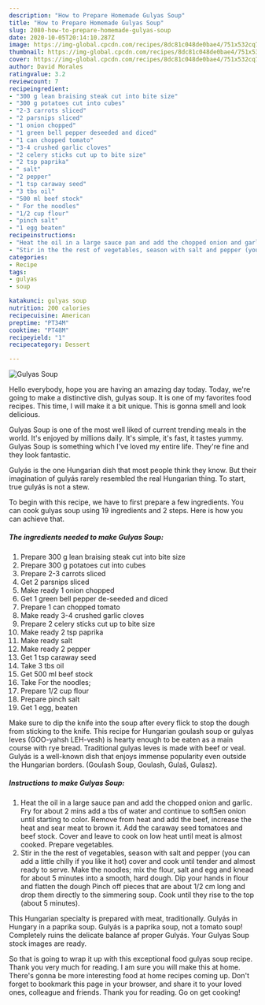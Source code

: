```yaml
---
description: "How to Prepare Homemade Gulyas Soup"
title: "How to Prepare Homemade Gulyas Soup"
slug: 2080-how-to-prepare-homemade-gulyas-soup
date: 2020-10-05T20:14:10.287Z
image: https://img-global.cpcdn.com/recipes/8dc81c048de0bae4/751x532cq70/gulyas-soup-recipe-main-photo.jpg
thumbnail: https://img-global.cpcdn.com/recipes/8dc81c048de0bae4/751x532cq70/gulyas-soup-recipe-main-photo.jpg
cover: https://img-global.cpcdn.com/recipes/8dc81c048de0bae4/751x532cq70/gulyas-soup-recipe-main-photo.jpg
author: David Morales
ratingvalue: 3.2
reviewcount: 7
recipeingredient:
- "300 g lean braising steak cut into bite size"
- "300 g potatoes cut into cubes"
- "2-3 carrots sliced"
- "2 parsnips sliced"
- "1 onion chopped"
- "1 green bell pepper deseeded and diced"
- "1 can chopped tomato"
- "3-4 crushed garlic cloves"
- "2 celery sticks cut up to bite size"
- "2 tsp paprika"
- " salt"
- "2 pepper"
- "1 tsp caraway seed"
- "3 tbs oil"
- "500 ml beef stock"
- " For the noodles"
- "1/2 cup flour"
- "pinch salt"
- "1 egg beaten"
recipeinstructions:
- "Heat the oil in a large sauce pan and add the chopped onion and garlic. Fry for about 2 mins add a tbs of water and continue to soft5en onion until starting to color. Remove from heat and add the beef, increase the heat and sear meat to brown it. Add the caraway seed tomatoes and beef stock. Cover and leave to cook on low heat until meat is almost cooked. Prepare vegetables."
- "Stir in the the rest of vegetables, season with salt and pepper (you can add a little chilly if you like it hot) cover and cook until tender and almost ready to serve. Make the noodles; mix the flour, salt and egg and knead for about 5 minutes into a smooth, hard dough. Dip your hands in flour and flatten the dough Pinch off pieces that are about 1/2 cm long and drop them directly to the simmering soup. Cook until they rise to the top (about 5 minutes)."
categories:
- Recipe
tags:
- gulyas
- soup

katakunci: gulyas soup 
nutrition: 200 calories
recipecuisine: American
preptime: "PT34M"
cooktime: "PT48M"
recipeyield: "1"
recipecategory: Dessert

---
```



![Gulyas Soup](https://img-global.cpcdn.com/recipes/8dc81c048de0bae4/751x532cq70/gulyas-soup-recipe-main-photo.jpg)

Hello everybody, hope you are having an amazing day today. Today, we're going to make a distinctive dish, gulyas soup. It is one of my favorites food recipes. This time, I will make it a bit unique. This is gonna smell and look delicious.

Gulyas Soup is one of the most well liked of current trending meals in the world. It's enjoyed by millions daily. It's simple, it's fast, it tastes yummy. Gulyas Soup is something which I've loved my entire life. They're fine and they look fantastic.

Gulyás is the one Hungarian dish that most people think they know. But their imagination of gulyás rarely resembled the real Hungarian thing. To start, true gulyás is not a stew.


To begin with this recipe, we have to first prepare a few ingredients. You can cook gulyas soup using 19 ingredients and 2 steps. Here is how you can achieve that.

<!--inarticleads1-->

##### The ingredients needed to make Gulyas Soup:

1. Prepare 300 g lean braising steak cut into bite size
1. Prepare 300 g potatoes cut into cubes
1. Prepare 2-3 carrots sliced
1. Get 2 parsnips sliced
1. Make ready 1 onion chopped
1. Get 1 green bell pepper de-seeded and diced
1. Prepare 1 can chopped tomato
1. Make ready 3-4 crushed garlic cloves
1. Prepare 2 celery sticks cut up to bite size
1. Make ready 2 tsp paprika
1. Make ready  salt
1. Make ready 2 pepper
1. Get 1 tsp caraway seed
1. Take 3 tbs oil
1. Get 500 ml beef stock
1. Take  For the noodles;
1. Prepare 1/2 cup flour
1. Prepare pinch salt
1. Get 1 egg, beaten


Make sure to dip the knife into the soup after every flick to stop the dough from sticking to the knife. This recipe for Hungarian goulash soup or gulyas leves (GOO-yahsh LEH-vesh) is hearty enough to be eaten as a main course with rye bread. Traditional gulyas leves is made with beef or veal. Gulyás is a well-known dish that enjoys immense popularity even outside the Hungarian borders. (Goulash Soup, Goulash, Gulaš, Gulasz). 

<!--inarticleads2-->

##### Instructions to make Gulyas Soup:

1. Heat the oil in a large sauce pan and add the chopped onion and garlic. Fry for about 2 mins add a tbs of water and continue to soft5en onion until starting to color. Remove from heat and add the beef, increase the heat and sear meat to brown it. Add the caraway seed tomatoes and beef stock. Cover and leave to cook on low heat until meat is almost cooked. Prepare vegetables.
1. Stir in the the rest of vegetables, season with salt and pepper (you can add a little chilly if you like it hot) cover and cook until tender and almost ready to serve. Make the noodles; mix the flour, salt and egg and knead for about 5 minutes into a smooth, hard dough. Dip your hands in flour and flatten the dough Pinch off pieces that are about 1/2 cm long and drop them directly to the simmering soup. Cook until they rise to the top (about 5 minutes).


This Hungarian specialty is prepared with meat, traditionally. Gulyás in Hungary in a paprika soup. Gulyás is a paprika soup, not a tomato soup! Completely ruins the delicate balance af proper Gulyás. Your Gulyas Soup stock images are ready. 

So that is going to wrap it up with this exceptional food gulyas soup recipe. Thank you very much for reading. I am sure you will make this at home. There's gonna be more interesting food at home recipes coming up. Don't forget to bookmark this page in your browser, and share it to your loved ones, colleague and friends. Thank you for reading. Go on get cooking!
